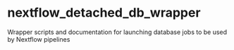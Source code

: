 # nextflow_detached_db_wrapper
Wrapper scripts and documentation for launching database jobs to be used by Nextflow pipelines
